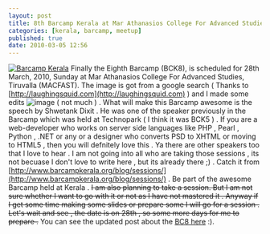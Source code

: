 ```yaml
---
layout: post
title: 8th Barcamp Kerala at Mar Athanasios College For Advanced Studies, Tiruvalla (MACFAST)
categories: [kerala, barcamp, meetup]
published: true
date: 2010-03-05 12:56
---
```

[![Barcamp Kerala](http://farm5.static.flickr.com/4005/4408541076_af0003409b_o.gif)](http://www.flickr.com/photos/harikt/4408541076/)  Finally the Eighth Barcamp (BCK8), is scheduled for 28th March, 2010, Sunday at Mar Athanasios College For Advanced Studies, Tiruvalla (MACFAST).  The image is got from a google search ( Thanks to [http://laughingsquid.com](http://laughingsquid.com) ) and I made some edits ![image](http://harikt.com/sites/all/libraries/fckeditor/editor/images/smiley/msn/wink_smile.gif) ( not much ) .  What will make this Barcamp awesome is the speech by Shwetank Dixit . He was one of the speaker previously in the Barcamp which was held at Technopark ( I think it was BCK5 ) . If you are a web-developer who works on server side languages like PHP , Pearl , Python , .NET or any or a designer who converts PSD to XHTML or moving to HTML5 , then you will defnitely love this .  Ya there are other speakers too that I love to hear . I am not going into all who are taking those sessions , its not becuase I don't love to write here , but its already there ;) . Catch it from [http://www.barcampkerala.org/blog/sessions/](http://www.barcampkerala.org/blog/sessions/) . Be part of the awesome Barcamp held at Kerala .  ~~I am also planning to take a session. But I am not sure whether I want to go with it or not as I have not mastered it . Anyway if I get some time making some slides or prepare some I will go for a session . Let's wait and see , the date is on 28th , so some more days for me to prepare .~~ You can see the updated post about the [BC8 here](http://harikt.com/content/looking-back-barcamp-8-mar-athanasios-college-advanced-studies-macfast) :).   
